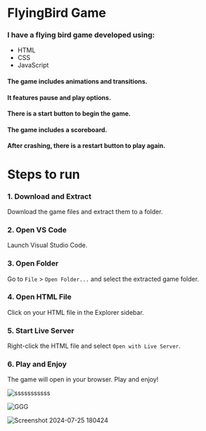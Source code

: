 # FlyingBird Game

<h3>I have a flying bird game developed using:</h3>
<ul>
  <li>HTML</li>
  <li>CSS</li>
  <li>JavaScript</li>
</ul>

<h4>The game includes animations and transitions.</h4>

<h4>It features pause and play options.</h4>
<h4>There is a start button to begin the game.</h4>
<h4>The game includes a scoreboard.</h4>
 <h4>After crashing, there is a restart button to play again.</h4>


<h1>Steps to run </h1>

<h3>1. Download and Extract</h3>
<p>Download the game files and extract them to a folder.</p>

<h3>2. Open VS Code</h3>
<p>Launch Visual Studio Code.</p>

<h3>3. Open Folder</h3>
<p>Go to <code>File</code> > <code>Open Folder...</code> and select the extracted game folder.</p>

<h3>4. Open HTML File</h3>
<p>Click on your HTML file in the Explorer sidebar.</p>

<h3>5. Start Live Server</h3>
<p>Right-click the HTML file and select <code>Open with Live Server</code>.</p>

<h3>6. Play and Enjoy</h3>
<p>The game will open in your browser. Play and enjoy!</p>



![sssssssssss](https://github.com/user-attachments/assets/1d00a0ff-8815-4135-b515-c1a5f4d222f2)





![GGG](https://github.com/user-attachments/assets/d76b5709-b855-4775-b728-902178c2727d)




![Screenshot 2024-07-25 180424](https://github.com/user-attachments/assets/39209908-4187-4a13-a4b5-1c82746e0f71)
